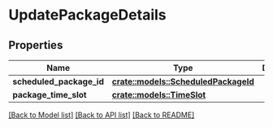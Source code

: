 # UpdatePackageDetails

## Properties

Name | Type | Description | Notes
------------ | ------------- | ------------- | -------------
**scheduled_package_id** | [**crate::models::ScheduledPackageId**](ScheduledPackageId.md) |  | 
**package_time_slot** | [**crate::models::TimeSlot**](TimeSlot.md) |  | 

[[Back to Model list]](../README.md#documentation-for-models) [[Back to API list]](../README.md#documentation-for-api-endpoints) [[Back to README]](../README.md)


